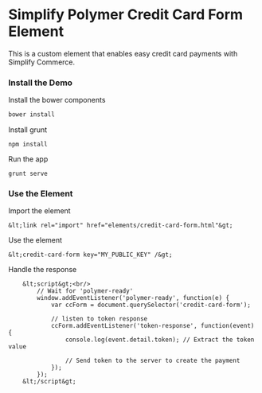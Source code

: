 # Simplify Polymer Credit Card Form Element
This is a custom element that enables easy credit card payments with Simplify Commerce.

### Install the Demo

Install the bower components
```javascript
bower install
```
                    
Install grunt
```
npm install
```

Run the app
```
grunt serve
```

### Use the Element

Import the element
```
&lt;link rel="import" href="elements/credit-card-form.html"&gt;
```

Use the element
```
&lt;credit-card-form key="MY_PUBLIC_KEY" /&gt;
```

Handle the response
```                
    &lt;script&gt;<br/>
        // Wait for 'polymer-ready'
        window.addEventListener('polymer-ready', function(e) {
            var ccForm = document.querySelector('credit-card-form');

            // listen to token response
            ccForm.addEventListener('token-response', function(event) {
                console.log(event.detail.token); // Extract the token value

                // Send token to the server to create the payment
            });
        });
    &lt;/script&gt;    
```
